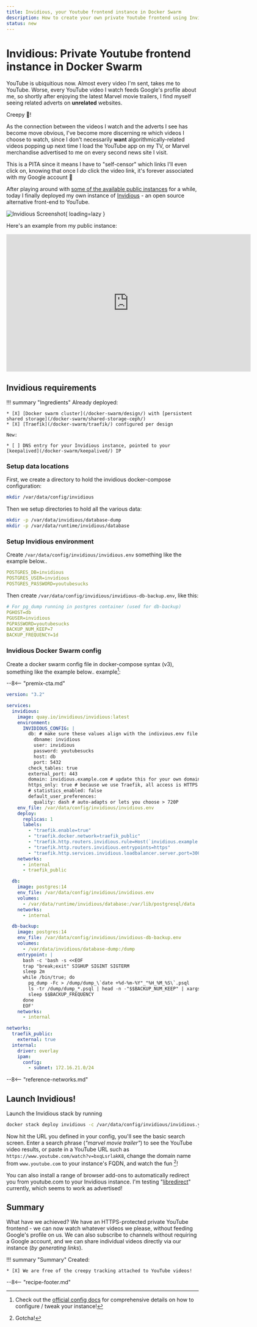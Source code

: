 ```yaml
---
title: Invidious, your Youtube frontend instance in Docker Swarm
description: How to create your own private Youtube frontend using Invidious in Docker Swarm
status: new
---
```


# Invidious: Private Youtube frontend instance in Docker Swarm

YouTube is ubiquitious now. Almost every video I'm sent, takes me to YouTube. Worse, every YouTube video I watch feeds Google's profile about me, so shortly after enjoying the latest Marvel movie trailers, I find myself seeing related adverts on **unrelated** websites.

Creepy :bug:!

As the connection between the videos I watch and the adverts I see has become move obvious, I've become more discerning re which videos I choose to watch, since I don't necessarily **want** algorithmically-related videos popping up next time I load the YouTube app on my TV, or Marvel merchandise advertised to me on every second news site I visit.

This is a PITA since it means I have to "self-censor" which links I'll even click on, knowing that once I _do_ click the video link, it's forever associated with my Google account :facepalm:

After playing around with [some of the available public instances](https://docs.invidious.io/instances/) for a while, today I finally deployed my own instance of [Invidious](https://invidious.io/) - an open source alternative front-end to YouTube.

![Invidious Screenshot](/images/invidious.png){ loading=lazy }

Here's an example from my public instance:

<iframe id='ivplayer' width='640' height='360' src='https://in.fnky.nz/embed/o-YBDTqX_ZU?t=3' style='border:none;'></iframe>

## Invidious requirements

!!! summary "Ingredients"
    Already deployed:

    * [X] [Docker swarm cluster](/docker-swarm/design/) with [persistent shared storage](/docker-swarm/shared-storage-ceph/)
    * [X] [Traefik](/docker-swarm/traefik/) configured per design

    New:

    * [ ] DNS entry for your Invidious instance, pointed to your [keepalived](/docker-swarm/keepalived/) IP

### Setup data locations

First, we create a directory to hold the invidious docker-compose configuration:

```bash
mkdir /var/data/config/invidious
```

Then we setup directories to hold all the various data:

```bash
mkdir -p /var/data/invidious/database-dump
mkdir -p /var/data/runtime/invidious/database
```

### Setup Invidious environment

Create `/var/data/config/invidious/invidious.env` something like the example below..

```yaml title="/var/data/config/invidious/invidious.env"
POSTGRES_DB=invidious
POSTGRES_USER=invidious
POSTGRES_PASSWORD=youtubesucks
```

Then create `/var/data/config/invidious/invidious-db-backup.env`, like this:

```yaml title="/var/data/config/invidious/invidious-db-backup.env"
# For pg_dump running in postgres container (used for db-backup)
PGHOST=db
PGUSER=invidious
PGPASSWORD=youtubesucks
BACKUP_NUM_KEEP=7
BACKUP_FREQUENCY=1d
```

### Invidious Docker Swarm config

Create a docker swarm config file in docker-compose syntax (v3), something like the example below.. example[^1]:

--8<-- "premix-cta.md"

```yaml title="/var/data/config/invidious/invidious.yml"
version: "3.2"

services:
  invidious:
    image: quay.io/invidious/invidious:latest
    environment:
      INVIDIOUS_CONFIG: |
        db: # make sure these values align with the indivious.env file you created
          dbname: invidious
          user: invidious
          password: youtubesucks
          host: db
          port: 5432
        check_tables: true
        external_port: 443
        domain: invidious.example.com # update this for your own domain
        https_only: true # because we use Traefik, all access is HTTPS
        # statistics_enabled: false   
        default_user_preferences:
          quality: dash # auto-adapts or lets you choose > 720P 
    env_file: /var/data/config/invidious/invidious.env
    deploy:
      replicas: 1
      labels:
        - "traefik.enable=true"
        - "traefik.docker.network=traefik_public"
        - "traefik.http.routers.invidious.rule=Host(`invidious.example.com`)"
        - "traefik.http.routers.invidious.entrypoints=https"
        - "traefik.http.services.invidious.loadbalancer.server.port=3000"        
    networks:
      - internal
      - traefik_public

  db:
    image: postgres:14
    env_file: /var/data/config/invidious/invidious.env
    volumes:
      - /var/data/runtime/invidious/database:/var/lib/postgresql/data
    networks:
      - internal

  db-backup:
    image: postgres:14
    env_file: /var/data/config/invidious/invidious-db-backup.env
    volumes:
      - /var/data/invidious/database-dump:/dump
    entrypoint: |
      bash -c 'bash -s <<EOF
      trap "break;exit" SIGHUP SIGINT SIGTERM
      sleep 2m
      while /bin/true; do
        pg_dump -Fc > /dump/dump_\`date +%d-%m-%Y"_"%H_%M_%S\`.psql
        ls -tr /dump/dump_*.psql | head -n -"$$BACKUP_NUM_KEEP" | xargs -r rm
        sleep $$BACKUP_FREQUENCY
      done
      EOF'
    networks:
      - internal

networks:
  traefik_public:
    external: true
  internal:
    driver: overlay
    ipam:
      config:
        - subnet: 172.16.21.0/24
```

--8<-- "reference-networks.md"

## Launch Invidious!

Launch the Invidious stack by running

```bash
docker stack deploy invidious -c /var/data/config/invidious/invidious.yml
```

Now hit the URL you defined in your config, you'll see the basic search screen. Enter a search phrase (*"marvel movie trailer"*) to see the YouTube video results, or paste in a YouTube URL such as `https://www.youtube.com/watch?v=bxqLsrlakK8`, change the domain name from `www.youtube.com` to your instance's FQDN, and watch the fun [^2]!

You can also install a range of browser add-ons to automatically redirect you from youtube.com to your Invidious instance. I'm testing "[libredirect](https://addons.mozilla.org/en-US/firefox/addon/libredirect/)" currently, which seems to work as advertised!

## Summary

What have we achieved? We have an HTTPS-protected private YouTube frontend - we can now watch whatever videos we please, without feeding Google's profile on us. We can also subscribe to channels without requiring a Google account, and we can share individual videos directly via our instance (*by generating links*).

!!! summary "Summary"
    Created:

    * [X] We are free of the creepy tracking attached to YouTube videos!

--8<-- "recipe-footer.md"

[^1]: Check out the [official config docs](https://github.com/iv-org/invidious/blob/master/config/config.example.yml) for comprehensive details on how to configure / tweak your instance!
[^2]: Gotcha!
